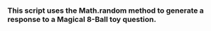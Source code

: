   <h3>This script uses the Math.random method to generate a response to a Magical 8-Ball toy question.</h3>
